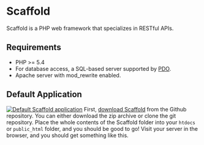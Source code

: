 # Scaffold

Scaffold is a PHP web framework that specializes in RESTful APIs. 

## Requirements

 * PHP >= 5.4
 * For database access, a SQL-based server supported by [PDO](http://php.net/manual/en/pdo.drivers.php).
 * Apache server with mod_rewrite enabled. 

## Default Application

[![Default Scaffold application][def-app]][def-app] First, [download Scaffold](http://github.com/Scaffold/Scaffold) from the Github repository. You can either download the zip archive or clone the git repository. Place the whole contents of the Scaffold folder into your `htdocs` or `public_html` folder, and you should be good to go! Visit your server in the browser, and you should get something like this.

[def-app]: http://c.nath.is/P3lg/Image%202013.05.19%2017%3A00%3A23.png